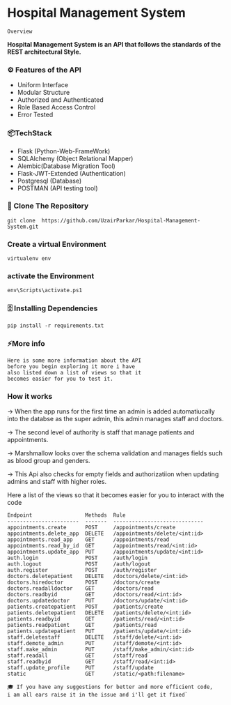 
# Hospital Management System 

```
Overview
```

**Hospital Management System is an API that follows the standards of the REST architectural Style.**

### ⚙️ Features of the API
- Uniform Interface
- Modular Structure
- Authorized and Authenticated
- Role Based Access Control 
- Error Tested

### 📦TechStack
- Flask (Python-Web-FrameWork)
- SQLAlchemy (Object Relational Mapper)
- Alembic(Database Migration Tool)
- Flask-JWT-Extended (Authentication)
- Postgresql (Database)
- POSTMAN (API testing tool)

### 🔀 Clone The Repository
```
git clone  https://github.com/UzairParkar/Hospital-Management-System.git

```

### Create a virtual Environment

```
virtualenv env
```

### activate the Environment
```
env\Scripts\activate.ps1
```

### 🗄️ Installing Dependencies

```
pip install -r requirements.txt
```

### ⚡More info

```
Here is some more information about the API
before you begin exploring it more i have
also listed down a list of views so that it
becomes easier for you to test it.
```

### How it works

-> When the app runs for the first time an admin is added automatiucally into the databse as the super admin, this admin manages staff and doctors.

-> The second level of authority is staff
that manage patients and appointments.

-> Marshmallow looks over the schema validation and manages fields such as blood group and genders. 

-> This Api also checks for empty fields and authorizatiion when updating admins and staff with higher roles. 

Here a list of the views so that it becomes easier for you to interact with the code

```
Endpoint                 Methods  Rule
-----------------------  -------  -----------------------------
appointments.create      POST     /appointments/create
appointments.delete_app  DELETE   /appointments/delete/<int:id>
appointments.read_app    GET      /appointments/read
appointments.read_by_id  GET      /appointments/read/<int:id>  
appointments.update_app  PUT      /appointments/update/<int:id>
auth.login               POST     /auth/login
auth.logout              POST     /auth/logout
auth.register            POST     /auth/register
doctors.deletepatient    DELETE   /doctors/delete/<int:id>
doctors.hiredoctor       POST     /doctors/create
doctors.readalldoctor    GET      /doctors/read
doctors.readbyid         GET      /doctors/read/<int:id>
doctors.updatedoctor     PUT      /doctors/update/<int:id>
patients.createpatient   POST     /patients/create
patients.deletepatient   DELETE   /patients/delete/<int:id>
patients.readbyid        GET      /patients/read/<int:id>
patients.readpatient     GET      /patients/read
patients.updatepatient   PUT      /patients/update/<int:id>
staff.deletestaff        DELETE   /staff/delete/<int:id>
staff.demote_admin       PUT      /staff/demote/<int:id>
staff.make_admin         PUT      /staff/make_admin/<int:id>
staff.readall            GET      /staff/read
staff.readbyid           GET      /staff/read/<int:id>
staff.update_profile     PUT      /staff/update
static                   GET      /static/<path:filename>
```

```
🎓 If you have any suggestions for better and more efficient code,
i am all ears raise it in the issue and i'll get it fixed`
```








